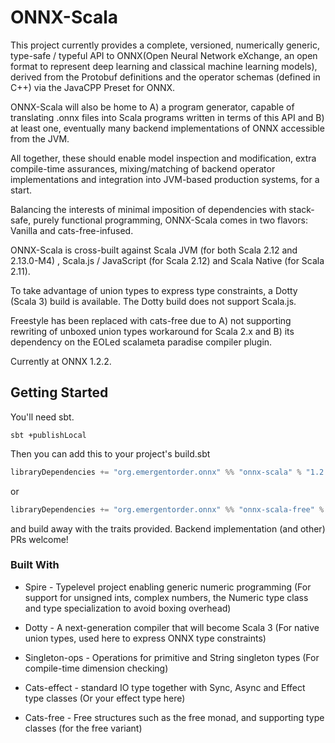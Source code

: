 # ONNX-Scala

This project currently provides a complete, versioned, numerically generic, type-safe / typeful API to ONNX(Open Neural Network eXchange, an open format to represent deep learning and classical machine learning models), derived from the Protobuf definitions and the operator schemas (defined in C++) via the JavaCPP Preset for ONNX.

ONNX-Scala will also be home to A) a program generator, capable of translating .onnx files into Scala programs written in terms of this API and B) at least one, eventually many backend implementations of ONNX accessible from the JVM.

All together, these should enable model inspection and modification, extra compile-time assurances, mixing/matching of backend operator implementations and integration into JVM-based production systems, for a start.

Balancing the interests of minimal imposition of dependencies with stack-safe, purely functional programming, ONNX-Scala comes in two flavors: Vanilla and cats-free-infused.

ONNX-Scala is cross-built against Scala JVM (for both Scala 2.12 and 2.13.0-M4) , Scala.js / JavaScript (for Scala 2.12) and Scala Native (for Scala 2.11).

To take advantage of union types to express type constraints, a Dotty (Scala 3) build is available. The Dotty build does not support Scala.js.

Freestyle has been replaced with cats-free due to A) not supporting rewriting of unboxed union types workaround for Scala 2.x and B) its dependency on the EOLed scalameta paradise compiler plugin.

Currently at ONNX 1.2.2.


## Getting Started

You'll need sbt.

```
sbt +publishLocal
```

Then you can add this to your project's build.sbt 

```scala
libraryDependencies += "org.emergentorder.onnx" %% "onnx-scala" % "1.2.2-0.1.0-SNAPSHOT"
```

or 

```scala
libraryDependencies += "org.emergentorder.onnx" %% "onnx-scala-free" % "1.2.2-0.1.0-SNAPSHOT"
``` 

and build away with the traits provided. Backend implementation (and other) PRs welcome!

### Built With

* Spire - Typelevel project enabling generic numeric programming (For support for unsigned ints, complex numbers, the Numeric type class and type specialization to avoid boxing overhead)

* Dotty - A next-generation compiler that will become Scala 3 (For native union types, used here to express ONNX type constraints)

* Singleton-ops - Operations for primitive and String singleton types (For compile-time dimension checking)

* Cats-effect - standard IO type together with Sync, Async and Effect type classes (Or your effect type here)

* Cats-free - Free structures such as the free monad, and supporting type classes (for the free variant)
